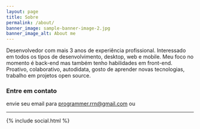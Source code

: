 ```yaml
---
layout: page
title: Sobre
permalink: /about/
banner_image: sample-banner-image-2.jpg
banner_image_alt: About me
---
```


Desenvolvedor com mais 3 anos de experiência profissional. Interessado em todos os tipos de desenvolvimento, desktop, web e mobile. Meu foco no momento é back-end mas também tenho habilidades em front-end. Proativo, colaborativo, autodidata, gosto de aprender novas tecnologias, trabalho em projetos open source.

### Entre em contato

envie seu email para programmer.rrn@gmail.com ou

---

{% include social.html %}